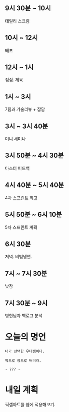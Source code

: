 ## 9시 30분 ~ 10시

데일리 스크럼

## 10시 ~ 12시

배포

## 12시 ~ 1시

점심. 제육

## 1시 ~ 3시

7팀과 기술리뷰 + 잡담

## 3시 ~ 3시 40분

미니 세미나

## 3시 50분 ~ 4시 30분

마스터 피드백

## 4시 40분 ~ 5시 40분

4차 스프린트 회고

## 5시 50분 ~ 6시 10분

5차 스프린트 계획

## 6시 30분

저녁. 비빔냉면.

## 7시 ~ 7시 30분

낮잠

## 7시 30분 ~ 9시

병현님과 백로그 분석

# 오늘의 명언

```
너가 선택한 우테캠이다.

악으로 깡으로 버텨라.

- ??? -
```

# 내일 계획

픽셀아트를 웹에 적용해보기.

